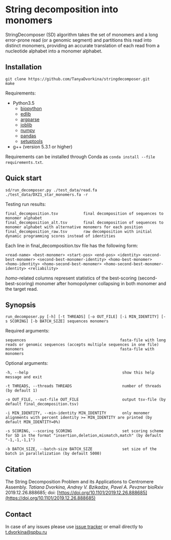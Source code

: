 # String decomposition into monomers

StringDecomposer (SD) algorithm takes the set of monomers and a long error-prone read (or a genomic segment) and partitions this read into distinct monomers, providing an accurate translation of each read from a nucleotide alphabet into a monomer alphabet.


## Installation

    git clone https://github.com/TanyaDvorkina/stringdecomposer.git
    make

Requirements:
- Python3.5
    - [biopython](https://biopython.org/wiki/Download)
    - [edlib](https://pypi.org/project/edlib/)
    - [argparse](https://pypi.org/project/argparse/)
    - [joblib](https://joblib.readthedocs.io/en/latest/installing.html)
    - [numpy](https://scipy.org/install.html)
    - [pandas](https://pypi.org/project/pandas/)
    - [setuptools](https://pypi.org/project/setuptools/)
- g++ (version 5.3.1 or higher)

Requirements can be installed through Conda as ```conda install --file requirements.txt```.

## Quick start

    sd/run_decomposer.py ./test_data/read.fa ./test_data/DXZ1_star_monomers.fa -r

Testing run results:

    final_decomposition.tsv           final decomposition of sequences to monomer alphabet
    final_decomposition_alt.tsv       final decomposition of sequences to monomer alphabet with alternative monomers for each position
    final_decomposition_raw.tsv       raw decomposition with initial dynamic programming scores instead of identities

Each line in final_decomposition.tsv file has the following form:

    <read-name> <best-monomer> <start-pos> <end-pos> <identity> <second-best-monomer> <second-best-monomer-identity> <homo-best-monomer> <homo-identity> <homo-second-best-monomer> <homo-second-best-monomer-identity> <reliability>

_homo_-related columns represent statistics of the best-scoring (second-best-scoring) monomer after homopolymer collapsing in both monomer and the target read.


## Synopsis

    run_decomposer.py [-h] [-t THREADS] [-o OUT_FILE] [-i MIN_IDENTITY] [-s SCORING] [-b BATCH_SIZE] sequences monomers

Required arguments:

    sequences                                         fasta-file with long reads or genomic sequences (accepts multiple sequences in one file)
    monomers                                          fasta-file with monomers

Optional arguments:

    -h, --help                                         show this help message and exit

    -t THREADS, --threads THREADS                      number of threads (by default 1)

    -o OUT_FILE, --out-file OUT_FILE                   output tsv-file (by default final_decomposition.tsv)

    -i MIN_IDENTITY, --min-identity MIN_IDENTITY       only monomer alignments with percent identity >= MIN_IDENTITY are printed (by default MIN_IDENTITY=0%)

    -s SCORING, --scoring SCORING                      set scoring scheme for SD in the format "insertion,deletion,mismatch,match" (by default "-1,-1,-1,1")

    -b BATCH_SIZE, --batch-size BATCH_SIZE             set size of the batch in parallelization (by default 5000)


## Citation

The String Decomposition Problem and its Applications to Centromere Assembly. *Tatiana Dvorkina, Andrey V. Bzikadze, Pavel A. Pevzner* bioRxiv 2019.12.26.888685; doi: [https://doi.org/10.1101/2019.12.26.888685](https://doi.org/10.1101/2019.12.26.888685)

## Contact

In case of any issues please use [issue tracker](https://github.com/ablab/stringdecomposer/issues) or email directly to [t.dvorkina@spbu.ru](mailto:t.dvorkina@spbu.ru)
